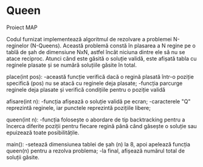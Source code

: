 # Queen
Proiect MAP


Codul furnizat implementează algoritmul de rezolvare a problemei N-reginelor (N-Queens). Această problemă constă în plasarea a N regine pe o tablă de șah de dimensiune NxN, astfel încât niciuna dintre ele să nu se atace reciproc. Atunci când este găsită o soluție validă, este afișată tabla cu reginele plasate și se numără soluțiile găsite în total.

place(int pos): 
-această funcție verifică dacă o regină plasată într-o poziție specifică (pos) nu se atacă cu reginele deja plasate; 
-funcția parcurge reginele deja plasate și verifică condițiile pentru o poziție validă

afisare(int n):
-funcția afișează o soluție validă pe ecran;
-caracterele "Q" reprezintă reginele, iar punctele reprezintă pozițiile libere;

queen(int n):
-funcția folosește o abordare de tip backtracking pentru a încerca diferite poziții pentru fiecare regină până când găsește o soluție sau epuizează toate posibilitățile.

main():
-setează dimensiunea tablei de șah (n) la 8, apoi apelează funcția queen(n) pentru a rezolva problema;
-la final, afișează numărul total de soluții găsite.
